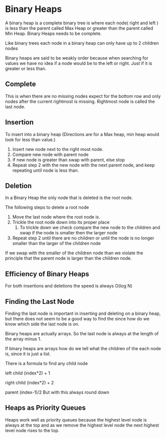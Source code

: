 # Binary Heaps

A binary heap is a complete binary tree is where each node( right and left ) is less than the parent called Max Heap or greater than the parent called Min Heap.  Binary Heaps needs to be complete.

Like binary trees each node in a binary heap can only have up to 2 children nodes

Binary heaps are said to be weakly order because when searching for values we have no idea if a node would be to the left or right.  Just if it is greater or less than.  

## Complete

This is when there are no missing nodes expect for the bottom row and only nodes after the current rightmost is missing.  Rightmost node is called the last node.


## Insertion

To insert into a binary heap (Directions are for a Max heap, min heap would look for less than value.)

1. Insert new node next to the right most node.
2. Compare new node with parent node
3. If new node is greater than swap with parent, else stop
4. Repeat step 2 with the new node with the next parent node, and keep repeating until node is less than.


## Deletion

In a Binary Heap the only node that is deleted is the root node. 

The following steps to delete a root node

1. Move the last node where the root node is.
2. Trickle the root node down into its proper place
	1. To trickle down we check compare the new node to the children and swap if the node is smaller then the larger node
3. Repeat step 2 until there are no children or until the node is no longer smaller than the larger of the children node

If we swap with the smaller of the children node than we violate the principle that the parent node is larger than the children node.

## Efficiency of Binary Heaps

For both insertions and deletions the speed is always O(log N)

## Finding the Last Node

Finding the last node is important in inserting and deleting on a binary heap, but there does not seem to be a good way to find the since how do we know which side the last node is on.

Binary heaps are actually arrays.  So the last node is always at the length of the array minus 1.

If binary heaps are arrays how do we tell what the children of the each node is, since it is just a list.

There is a formula to find any child node

left child
(index*2) + 1

right child
(index*2) + 2

parent
(index-1)/2
But with this always round down

## Heaps as Priority Queues

Heaps work well as priority queues because the highest level node is always at the top and as we remove the highest level node the next highest level node rises to the top.

